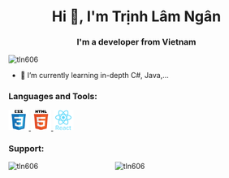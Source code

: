 <h1 align="center">Hi 👋, I'm Trịnh Lâm Ngân</h1>
<h3 align="center">I'm a developer from Vietnam</h3>

<p align="left"> <img src="https://komarev.com/ghpvc/?username=tln606&label=Profile%20views&color=0e75b6&style=flat" alt="tln606" /> </p>

- 🌱 I’m currently learning in-depth C#, Java,...

<h3 align="left">Languages and Tools:</h3>
<p align="left"> <a href="https://www.w3schools.com/css/" target="_blank" rel="noreferrer"> <img src="https://raw.githubusercontent.com/devicons/devicon/master/icons/css3/css3-original-wordmark.svg" alt="css3" width="40" height="40"/> </a> <a href="https://www.w3.org/html/" target="_blank" rel="noreferrer"> <img src="https://raw.githubusercontent.com/devicons/devicon/master/icons/html5/html5-original-wordmark.svg" alt="html5" width="40" height="40"/> </a> <a href="https://reactjs.org/" target="_blank" rel="noreferrer"> <img src="https://raw.githubusercontent.com/devicons/devicon/master/icons/react/react-original-wordmark.svg" alt="react" width="40" height="40"/> </a> </p>

<h3 align="left">Support:</h3>
<p><a href="https://www.buymeacoffee.com/tln606"> <img align="left" src="https://cdn.buymeacoffee.com/buttons/v2/default-yellow.png" height="50" width="210" alt="tln606" /></a><a href="https://ko-fi.com/tln606"> <img align="left" src="https://cdn.ko-fi.com/cdn/kofi3.png?v=3" height="50" width="210" alt="tln606" /></a></p><br><br>


<!---
TLN606/TLN606 is a ✨ special ✨ repository because its `README.md` (this file) appears on your GitHub profile.
You can click the Preview link to take a look at your changes.
--->
